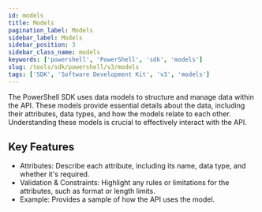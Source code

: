 ```yaml
---
id: models
title: Models
pagination_label: Models
sidebar_label: Models
sidebar_position: 3
sidebar_class_name: models
keywords: ['powershell', 'PowerShell', 'sdk', 'models'] 
slug: /tools/sdk/powershell/v3/models
tags: ['SDK', 'Software Development Kit', 'v3', 'models']
---
```


The PowerShell SDK uses data models to structure and manage data within the API. These models provide essential details about the data, including their attributes, data types, and how the models relate to each other. Understanding these models is crucial to effectively interact with the API. 


## Key Features
- Attributes: Describe each attribute, including its name, data type, and whether it's required.
- Validation & Constraints: Highlight any rules or limitations for the attributes, such as format or length limits.
- Example: Provides a sample of how the API uses the model. 
